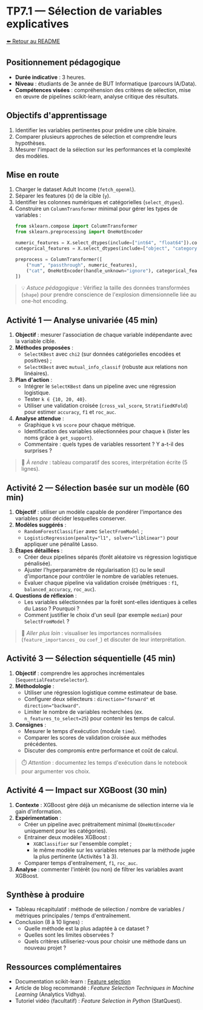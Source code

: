 # TP7.1 — Sélection de variables explicatives

[⬅️ Retour au README](../../README.md)

## Positionnement pédagogique
- **Durée indicative** : 3 heures.
- **Niveau** : étudiants de 3e année de BUT Informatique (parcours IA/Data).
- **Compétences visées** : compréhension des critères de sélection, mise en œuvre de pipelines scikit-learn, analyse critique des résultats.

## Objectifs d'apprentissage
1. Identifier les variables pertinentes pour prédire une cible binaire.
2. Comparer plusieurs approches de sélection et comprendre leurs hypothèses.
3. Mesurer l'impact de la sélection sur les performances et la complexité des modèles.

## Mise en route
1. Charger le dataset Adult Income (`fetch_openml`).
2. Séparer les features (`X`) de la cible (`y`).
3. Identifier les colonnes numériques et catégorielles (`select_dtypes`).
4. Construire un `ColumnTransformer` minimal pour gérer les types de variables :
   ```python
   from sklearn.compose import ColumnTransformer
   from sklearn.preprocessing import OneHotEncoder

   numeric_features = X.select_dtypes(include=["int64", "float64"]).columns
   categorical_features = X.select_dtypes(include=["object", "category"]).columns

   preprocess = ColumnTransformer([
       ("num", "passthrough", numeric_features),
       ("cat", OneHotEncoder(handle_unknown="ignore"), categorical_features),
   ])
   ```

> 💡 *Astuce pédagogique* : Vérifiez la taille des données transformées (`shape`) pour prendre conscience de l'explosion dimensionnelle liée au one-hot encoding.

## Activité 1 — Analyse univariée (45 min)
1. **Objectif** : mesurer l'association de chaque variable indépendante avec la variable cible.
2. **Méthodes proposées** :
   - `SelectKBest` avec `chi2` (sur données catégorielles encodées et positives) ;
   - `SelectKBest` avec `mutual_info_classif` (robuste aux relations non linéaires).
3. **Plan d'action** :
   - Intégrer le `SelectKBest` dans un pipeline avec une régression logistique.
   - Tester `k ∈ {10, 20, 40}`.
   - Utiliser une validation croisée (`cross_val_score`, `StratifiedKFold`) pour estimer `accuracy`, `f1` et `roc_auc`.
4. **Analyse attendue** :
   - Graphique `k` vs `score` pour chaque métrique.
   - Identification des variables sélectionnées pour chaque `k` (lister les noms grâce à `get_support`).
   - Commentaire : quels types de variables ressortent ? Y a-t-il des surprises ?

> 🧪 *À rendre* : tableau comparatif des scores, interprétation écrite (5 lignes).

## Activité 2 — Sélection basée sur un modèle (60 min)
1. **Objectif** : utiliser un modèle capable de pondérer l'importance des variables pour décider lesquelles conserver.
2. **Modèles suggérés** :
   - `RandomForestClassifier` avec `SelectFromModel` ;
   - `LogisticRegression(penalty="l1", solver="liblinear")` pour appliquer une pénalité Lasso.
3. **Étapes détaillées** :
   - Créer deux pipelines séparés (forêt aléatoire vs régression logistique pénalisée).
   - Ajuster l'hyperparamètre de régularisation (`C`) ou le seuil d'importance pour contrôler le nombre de variables retenues.
   - Évaluer chaque pipeline via validation croisée (métriques : `f1`, `balanced_accuracy`, `roc_auc`).
4. **Questions de réflexion** :
   - Les variables sélectionnées par la forêt sont-elles identiques à celles du Lasso ? Pourquoi ?
   - Comment justifier le choix d'un seuil (par exemple `median`) pour `SelectFromModel` ?

> 📌 *Aller plus loin* : visualiser les importances normalisées (`feature_importances_` ou `coef_`) et discuter de leur interprétation.

## Activité 3 — Sélection séquentielle (45 min)
1. **Objectif** : comprendre les approches incrémentales (`SequentialFeatureSelector`).
2. **Méthodologie** :
   - Utiliser une régression logistique comme estimateur de base.
   - Configurer deux sélecteurs : `direction="forward"` et `direction="backward"`.
   - Limiter le nombre de variables recherchées (ex. `n_features_to_select=25`) pour contenir les temps de calcul.
3. **Consignes** :
   - Mesurer le temps d'exécution (module `time`).
   - Comparer les scores de validation croisée aux méthodes précédentes.
   - Discuter des compromis entre performance et coût de calcul.

> ⏱️ *Attention* : documentez les temps d'exécution dans le notebook pour argumenter vos choix.

## Activité 4 — Impact sur XGBoost (30 min)
1. **Contexte** : XGBoost gère déjà un mécanisme de sélection interne via le gain d'information.
2. **Expérimentation** :
   - Créer un pipeline avec prétraitement minimal (`OneHotEncoder` uniquement pour les catégories).
   - Entrainer deux modèles XGBoost :
     - `XGBClassifier` sur l'ensemble complet ;
     - le même modèle sur les variables retenues par la méthode jugée la plus pertinente (Activités 1 à 3).
   - Comparer temps d'entraînement, `f1`, `roc_auc`.
3. **Analyse** : commenter l'intérêt (ou non) de filtrer les variables avant XGBoost.

## Synthèse à produire
- Tableau récapitulatif : méthode de sélection / nombre de variables / métriques principales / temps d'entraînement.
- Conclusion (8 à 10 lignes) :
  - Quelle méthode est la plus adaptée à ce dataset ?
  - Quelles sont les limites observées ?
  - Quels critères utiliseriez-vous pour choisir une méthode dans un nouveau projet ?

## Ressources complémentaires
- Documentation scikit-learn : [Feature selection](https://scikit-learn.org/stable/modules/feature_selection.html)
- Article de blog recommandé : *Feature Selection Techniques in Machine Learning* (Analytics Vidhya).
- Tutoriel vidéo (facultatif) : *Feature Selection in Python* (StatQuest).
